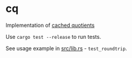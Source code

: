 # cq

Implementation of [cached quotients](https://eprint.iacr.org/2022/1763.pdf)

Use `cargo test --release` to run tests.

See usage example in [src/lib.rs](src/lib.rs) - `test_roundtrip`.
